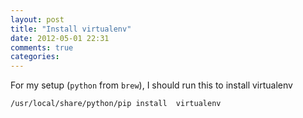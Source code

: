 ```yaml
---
layout: post
title: "Install virtualenv"
date: 2012-05-01 22:31
comments: true
categories: 
---
```


For my setup (```python``` from ```brew```), I should run this to install virtualenv

```
/usr/local/share/python/pip install  virtualenv
```

